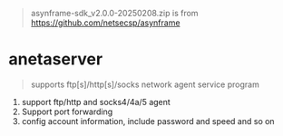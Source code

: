 > asynframe-sdk_v2.0.0-20250208.zip is from https://github.com/netsecsp/asynframe  

# anetaserver 
> supports ftp[s]/http[s]/socks network agent service program  

1. support ftp/http and socks4/4a/5 agent  
2. Support port forwarding  
3. config account information, include password and speed and so on  
